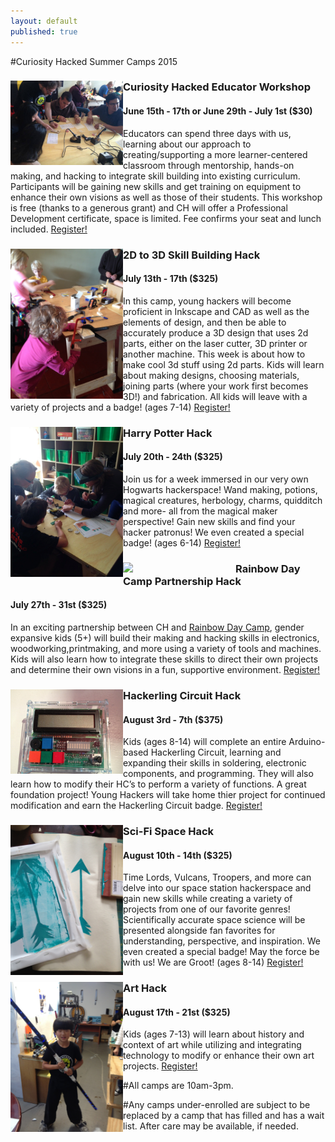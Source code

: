 ```yaml
---
layout: default
published: true
---
```

#Curiosity Hacked Summer Camps 2015
<div class="row">
<img src="/images/summer/mentored.jpg" width="180px" align="left" class="image image-left">
<h3>Curiosity Hacked Educator Workshop</h3>
<h4 style="padding-top: 0">June 15th - 17th or June 29th - July 1st ($30)</h4>
Educators can spend three days with us, learning about our approach to creating/supporting a more learner-centered classroom through mentorship, hands-on making, and hacking to integrate skill building into existing curriculum. Participants will be gaining new skills and get training on equipment to enhance their own visions as well as those of their students. This workshop is free (thanks to a generous grant) and CH will offer a Professional Development certificate, space is limited. Fee confirms your seat and lunch included. <a href="http://www.curiosityhacked.org/blog/oakland/summer2015register.html" style="padding:0">Register!</a>
</div>

<div class="row">
<img src="/images/summer/IMG_6014.jpg" width="180px" align="left" class="image image-left">
<h3>2D to 3D Skill Building Hack</h3>
<h4 style="padding-top: 0">July 13th - 17th ($325)</h4>
In this camp, young hackers will become proficient in Inkscape and CAD as well as the elements of design, and then be able to accurately produce a 3D design that uses 2d parts, either on the laser cutter, 3D printer or another machine. This week is about how to make cool 3d stuff using 2d parts.  Kids will learn about making designs, choosing materials, joining parts (where your work first becomes 3D!) and fabrication. All kids will leave with a variety of projects and a badge! (ages 7-14) <a href="http://www.curiosityhacked.org/blog/oakland/summer2015register.html" style="padding:0">Register!</a>
</div>

<div class="row">
<img src="/images/summer/rayguns.jpg" width="180px" align="left" class="image image-left">
<h3>Harry Potter Hack</h3>
<h4 style="padding-top: 0">July 20th - 24th ($325)</h4>
Join us for a week immersed in our very own Hogwarts hackerspace! Wand making, potions, magical creatures, herbology, charms, quidditch and more- all from the magical maker perspective! Gain new skills and find your hacker patronus! We even created a special badge! (ages 6-14) <a href="http://www.curiosityhacked.org/blog/oakland/summer2015register.html" style="padding:0">Register!</a>
</div>

<div class="row">
<img src="http://rainbowdaycamp.org/wp-content/uploads/2014/07/Bay-Area-RDC-logo.jpg" width="180px" align="left" class="image image-left">
<h3>Rainbow Day Camp Partnership Hack</h3>
<h4 style="padding-top: 0">July 27th - 31st ($325)</h4>
In an exciting partnership between CH and <a href="http://rainbowdaycamp.org/" style="padding:0">Rainbow Day Camp</a>, gender expansive kids (5+) will build their making and hacking skills in electronics, woodworking,printmaking, and more using a variety of tools and machines. Kids will also learn how to integrate these skills to direct their own projects and determine their own visions in a fun, supportive environment. <a href="http://www.curiosityhacked.org/blog/oakland/summer2015register.html" style="padding:0">Register!</a>
</div>

<div class="row">
<img src="/images/summer/IMG_5802.jpg" width="180px" align="left" class="image image-left">
<h3>Hackerling Circuit Hack</h3>
<h4 style="padding-top: 0">August 3rd - 7th ($375)</h4>
Kids (ages 8-14) will complete an entire Arduino-based Hackerling Circuit, learning and expanding their skills in soldering, electronic components, and programming. They will also learn how to modify their HC’s to perform a variety of functions. A great foundation project! Young Hackers will take home thier project for continued modification and earn the Hackerling Circuit badge. <a href="http://www.curiosityhacked.org/blog/oakland/summer2015register.html" style="padding:0">Register!</a>
</div>

<div class="row">
<img src="/images/summer/IMG_3646.jpg" width="180px" align="left" class="image image-left">
<h3>Sci-Fi Space Hack
<h4 style="padding-top: 0">August 10th - 14th ($325)</h4>
Time Lords, Vulcans, Troopers, and more can delve into our space station hackerspace and gain new skills while creating a variety of projects from one of our favorite genres! Scientifically accurate space science will be presented alongside fan favorites for understanding, perspective, and inspiration. We even created a special badge! May the force be with us! We are Groot! (ages 8-14) <a href="http://www.curiosityhacked.org/blog/oakland/summer2015register.html" style="padding:0">Register!</a>
</div>

<div class="row">
<img src="/images/summer/IMG_3818.jpg" width="180px" align="left" class="image image-left">
<h3>Art Hack</h3>
<h4 style="padding-top: 0">August 17th - 21st ($325)</h4>
Kids (ages 7-13) will learn about history and context of art while utilizing and integrating technology to modify or enhance their own art projects. <a href="http://www.curiosityhacked.org/blog/oakland/summer2015register.html" style="padding:0">Register!</a>
</div>

#All camps are 10am-3pm.

#Any camps under-enrolled are subject to be replaced by a camp that has filled and has a wait list. After care may be available, if needed. 



